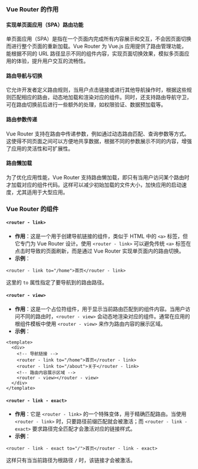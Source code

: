 ### Vue Router 的作用
#### 实现单页面应用（SPA）路由功能
单页面应用（SPA）是指在一个页面内完成所有内容展示和交互，不会因页面切换而进行整个页面的重新加载。Vue Router 为 Vue.js 应用提供了路由管理功能，能根据不同的 URL 路径显示不同的组件内容，实现页面切换效果，模拟多页面应用的体验，提升用户交互的流畅性。

#### 路由导航与切换
它允许开发者定义路由规则，当用户点击链接或进行其他导航操作时，根据这些规则匹配相应的路由，动态地加载和渲染对应的组件。同时，还支持路由导航守卫，可在路由切换前后进行一些额外的处理，如权限验证、数据预加载等。

#### 路由参数传递
Vue Router 支持在路由中传递参数，例如通过动态路由匹配、查询参数等方式。这使得不同页面之间可以方便地共享数据，根据不同的参数展示不同的内容，增强了应用的灵活性和可扩展性。

#### 路由懒加载
为了优化应用性能，Vue Router 支持路由懒加载，即只有当用户访问某个路由时才加载对应的组件代码。这样可以减少初始加载的文件大小，加快应用的启动速度，尤其适用于大型应用。

### Vue Router 的组件
#### `<router - link>`
- **作用**：这是一个用于创建导航链接的组件，类似于 HTML 中的 `<a>` 标签，但它专门为 Vue Router 设计。使用 `<router - link>` 可以避免传统 `<a>` 标签在点击时导致的页面刷新，而是通过 Vue Router 实现单页面内的路由切换。
- **示例**：
```vue
<router - link to="/home">首页</router - link>
```
这里的 `to` 属性指定了要导航到的路由路径。

#### `<router - view>`
- **作用**：这是一个占位符组件，用于显示当前路由匹配到的组件内容。当用户访问不同的路由时，`<router - view>` 会动态地渲染对应的组件。通常在应用的根组件模板中使用 `<router - view>` 来作为路由内容的展示区域。
- **示例**：
```vue
<template>
  <div>
    <!-- 导航链接 -->
    <router - link to="/home">首页</router - link>
    <router - link to="/about">关于</router - link>
    <!-- 路由内容展示区域 -->
    <router - view></router - view>
  </div>
</template>
```

#### `<router - link - exact>`
- **作用**：它是 `<router - link>` 的一个特殊变体，用于精确匹配路由。当使用 `<router - link>` 时，只要路径前缀匹配就会被激活；而 `<router - link - exact>` 要求路径完全匹配才会激活对应的链接样式。
- **示例**：
```vue
<router - link - exact to="/">首页</router - link - exact>
```
这样只有当当前路径为根路径 `/` 时，该链接才会被激活。 
